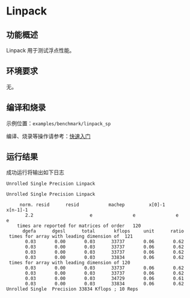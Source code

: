 # Linpack

## 功能概述

Linpack 用于测试浮点性能。

## 环境要求

无。

## 编译和烧录

示例位置：`examples/benchmark/linpack_sp`

编译、烧录等操作请参考：[快速入门](https://doc.winnermicro.net/w800/zh_CN/2.2-beta.2/get_started/index.html)

## 运行结果

成功运行将输出如下日志

```
Unrolled Single Precision Linpack

Unrolled Single Precision Linpack

     norm. resid      resid           machep         x[0]-1        x[n-1]-1
       2.2                     e               e               e               e
    times are reported for matrices of order   120
      dgefa      dgesl      total       kflops     unit      ratio
 times for array with leading dimension of  121
       0.03       0.00       0.03      33737       0.06       0.62
       0.03       0.00       0.03      33737       0.06       0.62
       0.03       0.00       0.03      33737       0.06       0.62
       0.03       0.00       0.03      33834       0.06       0.62
 times for array with leading dimension of 120
       0.03       0.00       0.03      33737       0.06       0.62
       0.03       0.00       0.03      33737       0.06       0.62
       0.03       0.00       0.03      34729       0.06       0.61
       0.03       0.00       0.03      33834       0.06       0.62
Unrolled Single  Precision 33834 Kflops ; 10 Reps
```